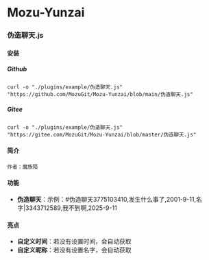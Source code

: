 # Mozu-Yunzai

### 伪造聊天.js

#### 安装

##### Github

```
curl -o "./plugins/example/伪造聊天.js" "https://github.com/MozuGit/Mozu-Yunzai/blob/main/伪造聊天.js"
```

##### Gitee

```
curl -o "./plugins/example/伪造聊天.js" "https://gitee.com/MozuGit/Mozu-Yunzai/blob/master/伪造聊天.js"
```

#### 简介

    作者：魔族陌  

#### 功能

- **伪造聊天**：示例：#伪造聊天3775103410,发生什么事了,2001-9-11,名字|3343712589,我不到啊,2025-9-11

#### 亮点

- **自定义时间**：若没有设置时间，会自动获取
- **自定义昵称**：若没有设置名字，会自动获取